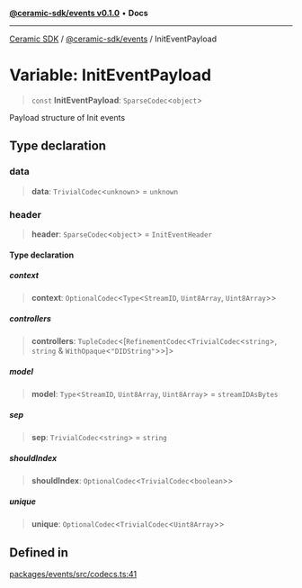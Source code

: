 [**@ceramic-sdk/events v0.1.0**](../README.md) • **Docs**

***

[Ceramic SDK](../../../README.md) / [@ceramic-sdk/events](../README.md) / InitEventPayload

# Variable: InitEventPayload

> `const` **InitEventPayload**: `SparseCodec`\<`object`\>

Payload structure of Init events

## Type declaration

### data

> **data**: `TrivialCodec`\<`unknown`\> = `unknown`

### header

> **header**: `SparseCodec`\<`object`\> = `InitEventHeader`

#### Type declaration

##### context

> **context**: `OptionalCodec`\<`Type`\<`StreamID`, `Uint8Array`, `Uint8Array`\>\>

##### controllers

> **controllers**: `TupleCodec`\<[`RefinementCodec`\<`TrivialCodec`\<`string`\>, `string` & `WithOpaque`\<`"DIDString"`\>\>]\>

##### model

> **model**: `Type`\<`StreamID`, `Uint8Array`, `Uint8Array`\> = `streamIDAsBytes`

##### sep

> **sep**: `TrivialCodec`\<`string`\> = `string`

##### shouldIndex

> **shouldIndex**: `OptionalCodec`\<`TrivialCodec`\<`boolean`\>\>

##### unique

> **unique**: `OptionalCodec`\<`TrivialCodec`\<`Uint8Array`\>\>

## Defined in

[packages/events/src/codecs.ts:41](https://github.com/ceramicstudio/ceramic-sdk/blob/945faad9ebf96fe9133cf555c12887003aaa32e5/packages/events/src/codecs.ts#L41)
